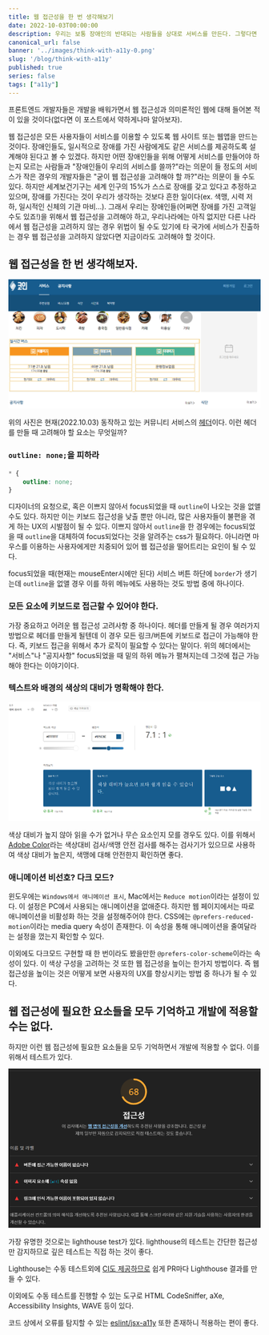 ```yaml
---  
title: 웹 접근성을 한 번 생각해보기
date: 2022-10-03T00:00:00  
description: 우리는 보통 장애인의 반대되는 사람들을 상대로 서비스를 만든다. 그렇다면 장애인들을 위해서는 서비스의 어떤 것을 고려해야할까?
canonical_url: false
banner: '../images/think-with-a11y-0.png'
slug: '/blog/think-with-a11y'
published: true
series: false
tags: ["a11y"]
---
```


프론트엔드 개발자들은 개발을 배워가면서 웹 접근성과 의미론적인 웹에 대해 들어본 적이 있을 것이다(없다면 이 포스트에서 약하게나마 알아보자).

웹 접근성은 모든 사용자들이 서비스를 이용할 수 있도록 웹 사이트 또는 웹앱을 만드는 것이다. 장애인들도, 일시적으로 장애를 가진 사람에게도 같은 서비스를 제공하도록 설계해야 된다고 볼 수 있겠다. 하지만 어떤 장애인들을 위해 어떻게 서비스를 만들어야 하는지 모르는 사람들과 "장애인들이 우리의 서비스를 쓸까?"라는 의문이 들 정도의 서비스가 작은 경우의 개발자들은 "굳이 웹 접근성을 고려해야 할 까?"라는 의문이 들 수도 있다. 하지만 세계보건기구는 세계 인구의 15%가 스스로 장애를 갖고 있다고 추정하고 있으며, 장애를 가진다는 것이 우리가 생각하는 것보다 흔한 일이다(ex. 색맹, 시력 저하, 일시적인 신체의 기관 마비...). 그래서 우리는 장애인들(어쩌면 장애를 가진 고객일 수도 있죠!)을 위해서 웹 접근성을 고려해야 하고, 우리나라에는 아직 없지만 다른 나라에서 웹 접근성을 고려하지 않는 경우 위법이 될 수도 있기에 타 국가에 서비스가 진출하는 경우 웹 접근성을 고려하지 않았다면 지금이라도 고려해야 할 것이다.

## 웹 접근성을 한 번 생각해보자.

![Community Service](../images/think-with-a11y-1.png)

위의 사진은 현재(2022.10.03) 동작하고 있는 커뮤니티 서비스의 [헤더](https://github.com/BCSDLab/KOIN_WEB/blob/develop/src/components/Topnav.js)이다. 이런 헤더를 만들 때 고려해야 할 요소는 무엇일까?

### `outline: none;`을 피하라

```css
* {
    outline: none;
}
```

디자이너의 요청으로, 혹은 이쁘지 않아서 focus되었을 때 `outline`이 나오는 것을 없앨 수도 있다. 하지만 이는 키보드 접근성을 낮출 뿐만 아니라, 많은 사용자들이 불편을 겪게 하는 UX의 시발점이 될 수 있다. 이쁘지 않아서 `outline`을 한 경우에는 focus되었을 때 `outline`을 대체하여 focus되었다는 것을 알려주는 css가 필요하다. 아니라면 마우스를 이용하는 사용자에게만 치중되어 있어 웹 접근성을 떨어트리는 요인이 될 수 있다.

focus되었을 때(현재는 mouseEnter시에만 된다) 서비스 버튼 하단에 `border`가 생기는데 `outline`을 없앨 경우 이를 하위 메뉴에도 사용하는 것도 방법 중에 하나이다.

### 모든 요소에 키보드로 접근할 수 있어야 한다.

가장 중요하고 어려운 웹 접근성 고려사항 중 하나이다. 헤더를 만들게 될 경우 여러가지 방법으로 헤더를 만들게 될텐데 이 경우 모든 링크/버튼에 키보드로 접근이 가능해야 한다. 즉, 키보드 접근을 위해서 추가 로직이 필요할 수 있다는 말이다. 위의 헤더에서는 "서비스"나 "공지사항" focus되었을 때 밑의 하위 메뉴가 펼쳐지는데 그것에 접근 가능해야 한다는 이야기이다.

### 텍스트와 배경의 색상의 대비가 명확해야 한다.

![Adobe Color](../images/think-with-a11y-2.png)

색상 대비가 높지 않아 읽을 수가 없거나 무슨 요소인지 모를 경우도 있다. 이를 위해서 [Adobe Color](https://color.adobe.com/ko/create/color-contrast-analyzer)라는 색상대비 검사/색맹 안전 검사를 해주는 검사기가 있으므로 사용하여 색상 대비가 높은지, 색맹에 대해 안전한지 확인하면 좋다.

### 애니메이션 비선호? 다크 모드?

윈도우에는 `Windows에서 애니메이션 표시`, Mac에서는 `Reduce motion`이라는 설정이 있다. 이 설정은 PC에서 사용되는 애니메이션을 없애준다. 하지만 웹 페이지에서는 따로 애니메이션을 비활성화 하는 것을 설정해주어야 한다. CSS에는 `@prefers-reduced-motion`이라는 media query 속성이 존재한다. 이 속성을 통해 애니메이션을 줄여달라는 설정을 껐는지 확인할 수 있다.

이외에도 다크모드 구현할 때 한 번이라도 봤을만한 `@prefers-color-scheme`이라는 속성이 있다. 이 색상 구성을 고려하는 것 또한 웹 접근성을 높이는 한가지 방법이다. 즉 웹 접근성을 높이는 것은 어떻게 보면 사용자의 UX를 향상시키는 방법 중 하나가 될 수 있다.

## 웹 접근성에 필요한 요소들을 모두 기억하고 개발에 적용할 수는 없다.

하지만 이런 웹 접근성에 필요한 요소들을 모두 기억하면서 개발에 적용할 수 없다. 이를 위해서 테스트가 있다.

![lighthouse](../images/think-with-a11y-3.png)

가장 유명한 것으로는 lighthouse test가 있다. lighthouse의 테스트는 간단한 접근성만 감지하므로 깊은 테스트는 직접 하는 것이 좋다.

Lighthouse는 수동 테스트외에 [CI도 제공하므로](https://github.com/GoogleChrome/lighthouse-ci) 쉽게 PR마다 Lighthouse 결과를 만들 수 있다.

이외에도 수동 테스트를 진행할 수 있는 도구로 HTML CodeSniffer, aXe, Accessibility Insights, WAVE 등이 있다.

코드 상에서 오류를 탐지할 수 있는 [eslint/jsx-a11y](https://github.com/jsx-eslint/eslint-plugin-jsx-a11y) 또한 존재하니 적용하는 편이 좋다.